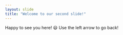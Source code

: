 ```yaml
---
layout: slide
title: "Welcome to our second slide!"
---
```

Happy to see you here! :smiley:
Use the left arrow to go back!
